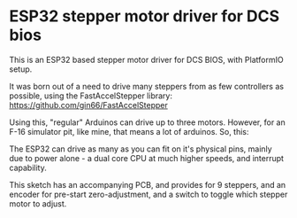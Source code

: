 # ESP32 stepper motor driver for DCS bios

This is an ESP32 based stepper motor driver for DCS BIOS, with PlatformIO setup. 

It was born out of a need to drive many steppers from as few controllers as possible, using the FastAccelStepper library:
https://github.com/gin66/FastAccelStepper

Using this, "regular" Arduinos can drive up to three motors. However, for an F-16 simulator pit, like mine, that means a lot of arduinos. So, this:

The ESP32 can drive as many as you can fit on it's physical pins, mainly due to power alone - a dual core CPU at much higher speeds, and interrupt capability.

This sketch has an accompanying PCB, and provides for 9 steppers, and an encoder for pre-start zero-adjustment, and a switch to toggle which stepper motor to adjust. 